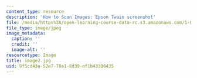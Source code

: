 ```yaml
---
content_type: resource
description: 'How to Scan Images: Epson Twain screenshot'
file: /media/https%3A/open-learning-course-data-rc.s3.amazonaws.com/1-012-introduction-to-civil-engineering-design-spring-2002/9f5cd43a52e778a18d39ef1b43380435_image2.jpg
file_type: image/jpeg
image_metadata:
  caption: ''
  credit: ''
  image-alt: ''
resourcetype: Image
title: image2.jpg
uid: 9f5cd43a-52e7-78a1-8d39-ef1b43380435
---
```

